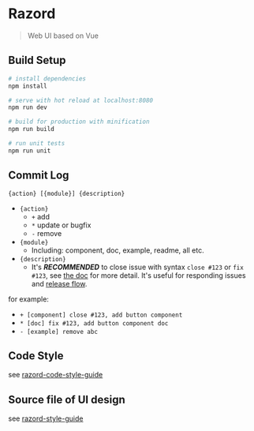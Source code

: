 # Razord

> Web UI based on Vue

## Build Setup

``` bash
# install dependencies
npm install

# serve with hot reload at localhost:8080
npm run dev

# build for production with minification
npm run build

# run unit tests
npm run unit
```

## Commit Log

```
{action} [{module}] {description}
```

* `{action}`
    * `+` add
    * `*` update or bugfix
    * `-` remove
* `{module}`
    * Including: component, doc, example, readme, all etc.
* `{description}`
    * It's ***RECOMMENDED*** to close issue with syntax `close #123` or `fix #123`, see [the doc](https://help.github.com/articles/closing-issues-via-commit-messages/) for more detail. It's useful for responding issues and [release flow](https://github.com/razord/razord/releases/).

for example:

* `+ [component] close #123, add button component`
* `* [doc] fix #123, add button component doc`
* `- [example] remove abc`

## Code Style

see [razord-code-style-guide](https://github.com/razord/razord-code-style-guide)

## Source file of UI design

see [razord-style-guide](https://github.com/razord/razord-style-guide)